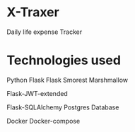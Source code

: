 # X-Traxer
Daily life expense Tracker

# Technologies used
Python Flask
Flask Smorest
Marshmallow

Flask-JWT-extended

Flask-SQLAlchemy
Postgres Database

Docker
Docker-compose


